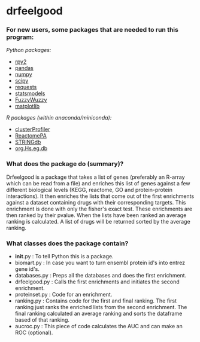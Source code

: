 # drfeelgood

### For new users, some packages that are needed to run this program:

*Python packages:* 
- [rpy2](https://anaconda.org/r/rpy2)
- [pandas](https://anaconda.org/anaconda/pandas)
- [numpy](https://anaconda.org/anaconda/numpy)
- [scipy](https://anaconda.org/anaconda/scipy)
- [requests](https://anaconda.org/anaconda/requests)
- [statsmodels](https://pypi.org/project/statsmodels/)
- [FuzzyWuzzy](https://github.com/seatgeek/fuzzywuzzy)
- [matplotlib](https://matplotlib.org/)

*R packages (within anaconda/miniconda):*
- [clusterProfiler](https://bioconductor.org/packages/release/bioc/html/clusterProfiler.html)
- [ReactomePA](https://bioconductor.org/packages/release/bioc/html/ReactomePA.html) 
- [STRINGdb](https://www.bioconductor.org/packages/release/bioc/html/STRINGdb.html)
- [org.Hs.eg.db](https://bioconductor.org/packages/release/data/annotation/html/org.Hs.eg.db.html)

### What does the package do (summary)? 
Drfeelgood is a package that takes a list of genes (preferably an R-array which can be read from a file) and enriches this list of genes against a few different biological levels (KEGG, reactome, GO and protein-protein interactions). It then enriches the lists that come out of the first enrichments against a dataset containing drugs with their corresponding targets. This enrichment is done with only the fisher's exact test. 
These enrichments are then ranked by their pvalue. When the lists have been ranked an average ranking is calculated. A list of drugs will be returned sorted by the average ranking. 

### What classes does the package contain?
- __init__.py   : To tell Python this is a package. 
- biomart.py    : In case you want to turn ensembl protein id's into entrez gene id's. 
- databases.py  : Preps all the databases and does the first enrichment. 
- drfeelgood.py : Calls the first enrichments and initiates the second enrichment. 
- proteinset.py : Code for an enrichment. 
- ranking.py    : Contains code for the first and final ranking. The first ranking just ranks the enriched lists from the
                  second enrichment. The final ranking calculated an average ranking and sorts the dataframe based of that
                  ranking. 
- aucroc.py     : This piece of code calculates the AUC and can make an ROC (optional). 
